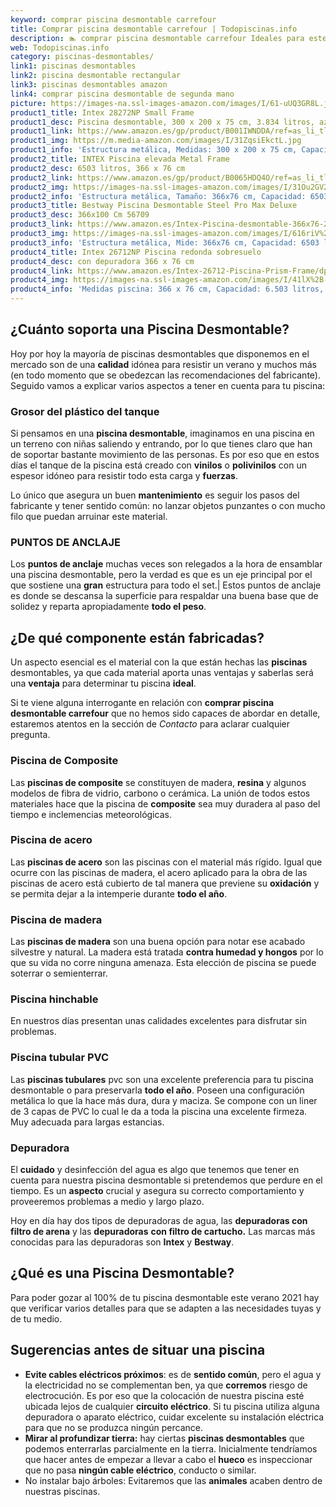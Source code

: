 ```yaml
---
keyword: comprar piscina desmontable carrefour
title: Comprar piscina desmontable carrefour | Todopiscinas.info
description: 🏊 comprar piscina desmontable carrefour Ideales para este verano 2021. Aquí puedes comprar comprar piscina desmontable carrefour y comparar con otras similares. No dejes escapar comprar piscina desmontable carrefour a un precio realmente tentador.
web: Todopiscinas.info
category: piscinas-desmontables/
link1: piscinas desmontables
link2: piscina desmontable rectangular
link3: piscinas desmontables amazon
link4: comprar piscina desmontable de segunda mano
picture: https://images-na.ssl-images-amazon.com/images/I/61-uUQ3GR8L.jpg
product1_title: Intex 28272NP Small Frame
product1_desc: Piscina desmontable, 300 x 200 x 75 cm, 3.834 litros, azul
product1_link: https://www.amazon.es/gp/product/B001IWNDDA/ref=as_li_tl?ie=UTF8&camp=3638&creative=24630&creativeASIN=B001IWNDDA&linkCode=as2&tag=todopiscinas0e-21&linkId=25b9d647487c889cb6ef56ed63f50ca1
product1_img: https://m.media-amazon.com/images/I/31ZqsiEkctL.jpg
product1_info: 'Estructura metálica, Medidas: 300 x 200 x 75 cm, Capacidad: 3.834 litros, Para 6 personas (+ 6 años), Fácil montaje, Forma rectangular'
product2_title: INTEX Piscina elevada Metal Frame
product2_desc: 6503 litros, 366 x 76 cm
product2_link: https://www.amazon.es/gp/product/B0065HDQ4O/ref=as_li_tl?ie=UTF8&camp=3638&creative=24630&creativeASIN=B0065HDQ4O&linkCode=as2&tag=todopiscinas0e-21&linkId=ed2430e3ba564d3527ee103df33ed7b3
product2_img: https://images-na.ssl-images-amazon.com/images/I/31Ou2GV2SAL.jpg
product2_info: 'Estructura metálica, Tamaño: 366x76 cm, Capacidad: 6503 litros, Forma circular, De 4 a 7 personas (+6 años)'
product3_title: Bestway Piscina Desmontable Steel Pro Max Deluxe
product3_desc: 366x100 Cm 56709
product3_link: https://www.amazon.es/Intex-Piscina-desmontable-366x76-28210NP/dp/B0065HDQ4O?__mk_es_ES=%C3%85M%C3%85%C5%BD%C3%95%C3%91&crid=25UQGV9HG2INI&dchild=1&keywords=piscinas+desmontables&qid=1615854176&sprefix=piscinas+dem%2Caps%2C201&sr=8-5&linkCode=ll1&tag=todopiscinas0e-21&linkId=34f200977c6cbaab1f3f4d9ac0e64755&language=es_ES&ref_=as_li_ss_tl
product3_img: https://images-na.ssl-images-amazon.com/images/I/616riV%2BiY3L.jpg
product3_info: 'Estructura metálica, Mide: 366x76 cm, Capacidad: 6503 litros, De 4 a 7 personas mayores de 6 años, Forma circular, Tecnología Super-Tough'
product4_title: Intex 26712NP Piscina redonda sobresuelo
product4_desc: con depuradora 366 x 76 cm
product4_link: https://www.amazon.es/Intex-26712-Piscina-Prism-Frame/dp/B07FB823GL?__mk_es_ES=%C3%85M%C3%85%C5%BD%C3%95%C3%91&dchild=1&keywords=piscinas+desmontables+con+depuradora&qid=1615936418&sr=8-5&linkCode=ll1&tag=todopiscinas0e-21&linkId=d98699de7830cd471766fa1daa36de34&language=es_ES&ref_=as_li_ss_tl
product4_img: https://images-na.ssl-images-amazon.com/images/I/41lX%2B-YpibL.jpg
product4_info: 'Medidas piscina: 366 x 76 cm, Capacidad: 6.503 litros, Incluye depuradora de cartucha A, Lona resistente triple capa'
---
```



<external-banner></external-banner>



## ¿Cuánto soporta una Piscina Desmontable?

Hoy por hoy la mayoría de piscinas desmontables que disponemos en el mercado son de una **calidad** idónea para resistir un verano y muchos más (en todo momento que se obedezcan las recomendaciones del fabricante). Seguido vamos a explicar varios aspectos a tener en cuenta para tu piscina:


### Grosor del plástico del tanque

Si pensamos en una **piscina desmontable**, imaginamos en una piscina en un terreno con niñas saliendo y entrando, por lo que tienes claro que han de soportar bastante movimiento de las personas. Es por eso que en estos días el tanque de la piscina está creado con **vinilos** o **polivinilos** con un espesor idóneo para resistir todo esta carga y **fuerzas**.

Lo único que asegura un	 buen **mantenimiento** es seguir los pasos del fabricante y tener sentido común: no lanzar objetos punzantes o con mucho filo que puedan arruinar este material.


### PUNTOS DE ANCLAJE

Los **puntos de anclaje** muchas veces son relegados a la hora de ensamblar una piscina desmontable, pero la verdad es que es un eje principal por el que sostiene una **gran** estructura para todo el set.| Estos puntos de anclaje es donde se descansa la superficie para respaldar una buena base que de solidez y reparta apropiadamente **todo el peso**.

<stats-list :link1=link1 :link2=link2 :link3=link3 :link4=link4 :category=category></stats-list>

<brand-panel :title=product1_title :desc=product1_desc :img=product1_img :link=product1_link></brand-panel>


## ¿De qué componente están fabricadas?

Un aspecto esencial es el material con la que están hechas las **piscinas** desmontables, ya que cada material aporta unas ventajas y saberlas  será una **ventaja** para determinar tu piscina **ideal**.

Si te viene alguna interrogante en relación con **comprar piscina desmontable carrefour** que no hemos sido capaces de abordar en detalle, estaremos atentos en la sección de _Contacto_ para aclarar cualquier pregunta.


### Piscina de Composite

Las **piscinas de composite** se constituyen de madera, **resina** y algunos modelos de fibra de vidrio, carbono o cerámica. La unión de todos estos materiales hace que la piscina de **composite** sea muy duradera al paso del tiempo e inclemencias meteorológicas.


### Piscina de acero

Las **piscinas de acero** son las piscinas con el material más rígido. Igual que ocurre con las piscinas de madera, el acero aplicado para la obra de las piscinas de acero está cubierto de tal manera que previene su **oxidación** y se permita dejar a la intemperie durante **todo el año**.


### Piscina de madera

Las **piscinas de madera** son una buena opción para notar ese acabado silvestre y natural. La madera está tratada **contra humedad y hongos** por lo que su vida no corre ninguna amenaza. Esta elección de piscina se puede soterrar o semienterrar.


### Piscina hinchable

 En nuestros días presentan unas calidades excelentes para disfrutar sin problemas.


### Piscina tubular PVC

Las **piscinas tubulares** pvc son una excelente preferencia para tu piscina desmontable o para preservarla **todo el año**. Poseen una configuración metálica lo que la hace más dura, dura y maciza. Se compone con un liner de 3 capas de PVC lo cual le da a toda la piscina una excelente firmeza. Muy adecuada para largas estancias.


### Depuradora

El **cuidado** y desinfección del agua es algo que tenemos que tener en cuenta para nuestra piscina desmontable si pretendemos que perdure en el tiempo. Es un **aspecto** crucial y asegura su correcto comportamiento y proveeremos problemas a medio y largo plazo.

Hoy en día hay dos tipos de depuradoras de agua, las **depuradoras con filtro de arena** y  las **depuradoras** **con filtro de cartucho.** Las marcas más conocidas para las depuradoras son **Intex** y **Bestway**.
## ¿Qué es una Piscina Desmontable?



Para poder gozar al 100% de tu piscina desmontable este verano 2021 hay que verificar varios detalles para que se adapten a las necesidades tuyas y de tu medio.


## Sugerencias antes de situar una piscina



*   **Evite cables eléctricos próximos**: es de **sentido común**, pero el agua y la electricidad no se complementan ben, ya que **corremos** riesgo de electrocución. Es por eso que la colocación de nuestra piscina esté ubicada lejos de cualquier **circuito eléctrico**. Si tu piscina utiliza alguna depuradora o aparato eléctrico, cuidar excelente su instalación eléctrica para que no se produzca ningún percance.
*   **Mirar al profundizar tierra:** hay ciertas **piscinas desmontables** que podemos enterrarlas parcialmente en la tierra. Inicialmente tendríamos que hacer antes de empezar a llevar a cabo el **hueco** es inspeccionar que no pasa **ningún cable eléctrico**, conducto o similar.
*   No instalar bajo árboles: Evitaremos que las **animales** acaben dentro de nuestras piscinas.